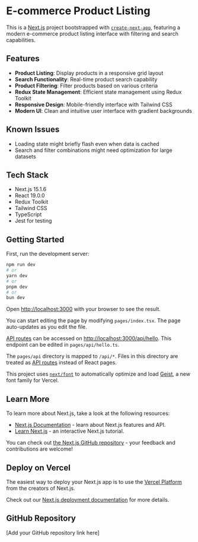 # E-commerce Product Listing

This is a [Next.js](https://nextjs.org) project bootstrapped with [`create-next-app`](https://nextjs.org/docs/pages/api-reference/create-next-app), featuring a modern e-commerce product listing interface with filtering and search capabilities.

## Features

- **Product Listing**: Display products in a responsive grid layout
- **Search Functionality**: Real-time product search capability
- **Product Filtering**: Filter products based on various criteria
- **Redux State Management**: Efficient state management using Redux Toolkit
- **Responsive Design**: Mobile-friendly interface with Tailwind CSS
- **Modern UI**: Clean and intuitive user interface with gradient backgrounds

## Known Issues

- Loading state might briefly flash even when data is cached
- Search and filter combinations might need optimization for large datasets

## Tech Stack

- Next.js 15.1.6
- React 19.0.0
- Redux Toolkit
- Tailwind CSS
- TypeScript
- Jest for testing

## Getting Started

First, run the development server:

```bash
npm run dev
# or
yarn dev
# or
pnpm dev
# or
bun dev
```

Open [http://localhost:3000](http://localhost:3000) with your browser to see the result.

You can start editing the page by modifying `pages/index.tsx`. The page auto-updates as you edit the file.

[API routes](https://nextjs.org/docs/pages/building-your-application/routing/api-routes) can be accessed on [http://localhost:3000/api/hello](http://localhost:3000/api/hello). This endpoint can be edited in `pages/api/hello.ts`.

The `pages/api` directory is mapped to `/api/*`. Files in this directory are treated as [API routes](https://nextjs.org/docs/pages/building-your-application/routing/api-routes) instead of React pages.

This project uses [`next/font`](https://nextjs.org/docs/pages/building-your-application/optimizing/fonts) to automatically optimize and load [Geist](https://vercel.com/font), a new font family for Vercel.

## Learn More

To learn more about Next.js, take a look at the following resources:

- [Next.js Documentation](https://nextjs.org/docs) - learn about Next.js features and API.
- [Learn Next.js](https://nextjs.org/learn-pages-router) - an interactive Next.js tutorial.

You can check out [the Next.js GitHub repository](https://github.com/vercel/next.js) - your feedback and contributions are welcome!

## Deploy on Vercel

The easiest way to deploy your Next.js app is to use the [Vercel Platform](https://vercel.com/new?utm_medium=default-template&filter=next.js&utm_source=create-next-app&utm_campaign=create-next-app-readme) from the creators of Next.js.

Check out our [Next.js deployment documentation](https://nextjs.org/docs/pages/building-your-application/deploying) for more details.

## GitHub Repository

[Add your GitHub repository link here]
